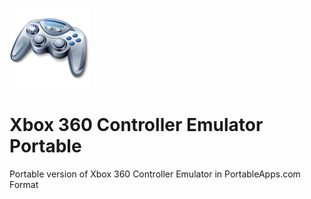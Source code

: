![Logo](https://github.com/karaevmaksim/X360CEPortable/raw/master/App/AppInfo/appicon_128.png)
# Xbox 360 Controller Emulator Portable
Portable version of Xbox 360 Controller Emulator in PortableApps.com Format

